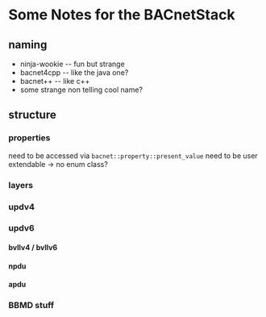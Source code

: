Some Notes for the BACnetStack
=============================


naming
------
 * ninja-wookie -- fun but strange
 * bacnet4cpp -- like the java one?
 * bacnet++   -- like c++
 * some strange non telling cool name?


structure
---------

### properties
need to be accessed via ```bacnet::property::present_value```
need to be user extendable -> no enum class?

### layers

### updv4

### updv6

#### bvllv4 / bvllv6  

#### npdu

#### apdu
 
### BBMD stuff
